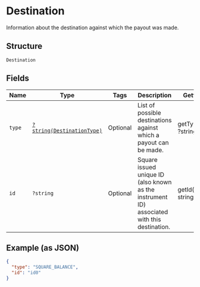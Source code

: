 
# Destination

Information about the destination against which the payout was made.

## Structure

`Destination`

## Fields

| Name | Type | Tags | Description | Getter | Setter |
|  --- | --- | --- | --- | --- | --- |
| `type` | [`?string(DestinationType)`](../../doc/models/destination-type.md) | Optional | List of possible destinations against which a payout can be made. | getType(): ?string | setType(?string type): void |
| `id` | `?string` | Optional | Square issued unique ID (also known as the instrument ID) associated with this destination. | getId(): ?string | setId(?string id): void |

## Example (as JSON)

```json
{
  "type": "SQUARE_BALANCE",
  "id": "id0"
}
```

